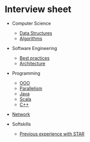 Interview sheet
================

* Computer Science
    *   [Data Structures](./DataStructures.md)
    *   [Algorithms](./Algorithms.md)

* Software Engineering
    * [Best practices](./SoftwareEngineering.md)
    * [Architecture](./SoftwareArchitecture.md)

* Programming
    * [OOO](./ObjectOrientedProgramming.md)
    * [Parallelism](./ParallelProgramming.md)
    * [Java](./JavaInterviewSheet.md)
    * [Scala](./ScalaInterviewSheet.md)
    * [C++](./CppInterviewSheet.md)

* [Network](./Network.md)

* Softskills 
    * [Previous experience with STAR](./SoftSkillsQuestions.html) 